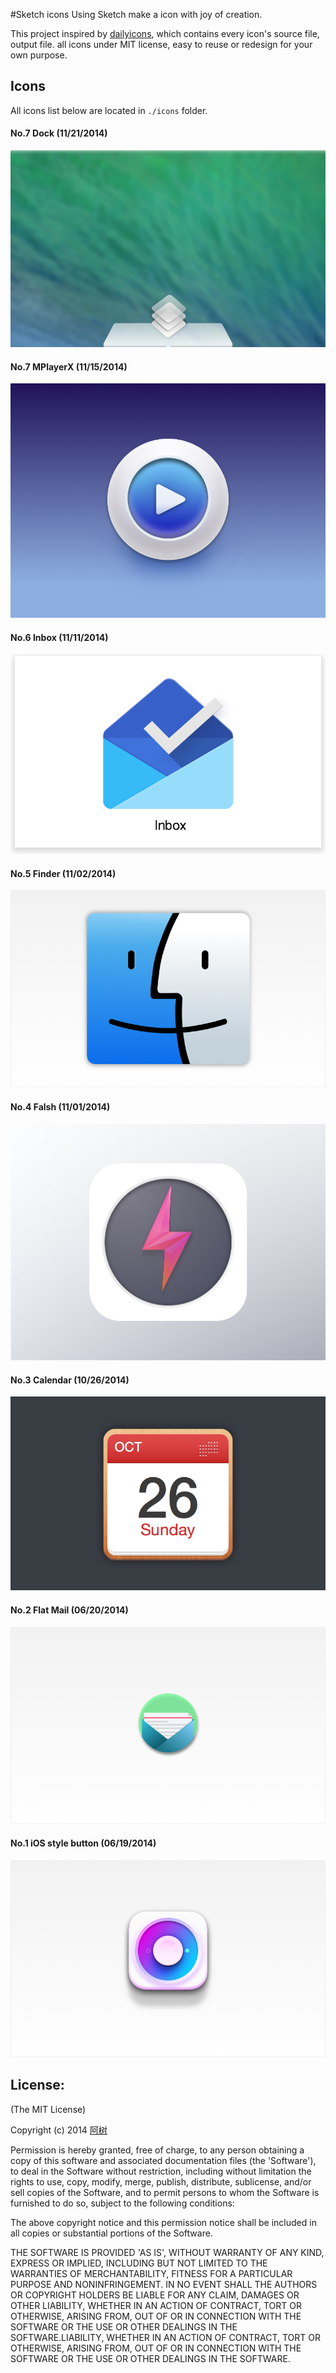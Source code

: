 #Sketch icons
Using Sketch make a icon with joy of creation. 

This project inspired by [dailyicons](https://github.com/turingou/dailyicons), which contains every icon's source file, output file. all icons under MIT license, easy to reuse or redesign for your own purpose.

## Icons

All icons list below are located in `./icons` folder.
#### No.7 Dock (11/21/2014)
![Dock](./icons/dock/Dock.png)

#### No.7 MPlayerX (11/15/2014)
![MPlayerX](./icons/mplayerx/mplayerx.png)

#### No.6 Inbox (11/11/2014)
![Inbox](./icons/inbox/inbox.png)

#### No.5 Finder (11/02/2014)
![Finder](./icons/finder/Finder.png)

#### No.4 Falsh (11/01/2014)
![Flash](./icons/flash/Flash.png)

#### No.3 Calendar (10/26/2014)
![Calendar](./icons/calendar/Calendar.png)

#### No.2 Flat Mail (06/20/2014)
![Flat Mail](./icons/flat-mail/mail-banner.png)

#### No.1 iOS style button (06/19/2014)
![iOS style button](./icons/ios-style-button/button-banner.png)

License:
-------------------
(The MIT License)

Copyright (c) 2014 [阿树](http://aaaaaashu.me/) 

Permission is hereby granted, free of charge, to any person obtaining
a copy of this software and associated documentation files (the
'Software'), to deal in the Software without restriction, including
without limitation the rights to use, copy, modify, merge, publish,
distribute, sublicense, and/or sell copies of the Software, and to
permit persons to whom the Software is furnished to do so, subject to
the following conditions:

The above copyright notice and this permission notice shall be
included in all copies or substantial portions of the Software.

THE SOFTWARE IS PROVIDED 'AS IS', WITHOUT WARRANTY OF ANY KIND,
EXPRESS OR IMPLIED, INCLUDING BUT NOT LIMITED TO THE WARRANTIES OF
MERCHANTABILITY, FITNESS FOR A PARTICULAR PURPOSE AND NONINFRINGEMENT.
IN NO EVENT SHALL THE AUTHORS OR COPYRIGHT HOLDERS BE LIABLE FOR ANY
CLAIM, DAMAGES OR OTHER LIABILITY, WHETHER IN AN ACTION OF CONTRACT,
TORT OR OTHERWISE, ARISING FROM, OUT OF OR IN CONNECTION WITH THE
SOFTWARE OR THE USE OR OTHER DEALINGS IN THE SOFTWARE.LIABILITY, WHETHER IN AN ACTION OF CONTRACT, TORT OR OTHERWISE, ARISING FROM,
OUT OF OR IN CONNECTION WITH THE SOFTWARE OR THE USE OR OTHER DEALINGS IN THE
SOFTWARE.
